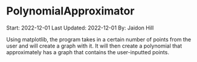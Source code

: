 # PolynomialApproximator
Start: 2022-12-01
Last Updated: 2022-12-01
By: Jaidon Hill

Using matplotlib, the program takes in a certain number of points from the user and will create a graph with it. It will then create a polynomial that 
approximately has a graph that contains the user-inputted points.
